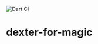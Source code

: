![Dart CI](https://github.com/sebastienrussell/dexter_for_magic/workflows/Dart%20CI/badge.svg)

# dexter-for-magic